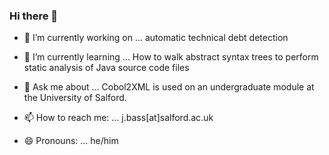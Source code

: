 ### Hi there 👋 

<!--
**julianbass/julianbass** is a ✨ _special_ ✨ repository because its `README.md` (this file) appears on your GitHub profile.

Here are some ideas to get you started: -->

- 🔭 I’m currently working on ...
automatic technical debt detection

- 🌱 I’m currently learning ...
How to walk abstract syntax trees to perform static analysis of Java source code files

- 💬 Ask me about ...
Cobol2XML is used on an undergraduate module at the University of Salford.

- 📫 How to reach me: ...
j.bass[at]salford.ac.uk
- 😄 Pronouns: ...
he/him

<!--
- ⚡ Fun fact: ...
One dark night camping in the Ethiopian countryside, I was surrounded by gunmen from the local militia, who had mistaken me for an invading Eritrean insurgent.
-->
